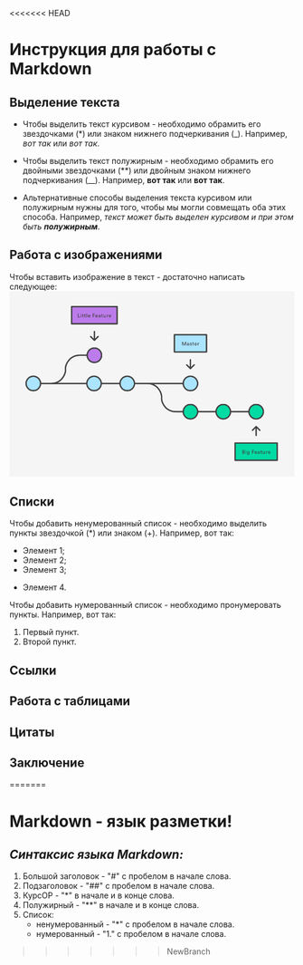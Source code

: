 <<<<<<< HEAD
# Инструкция для работы с Markdown

## Выделение текста

* Чтобы выделить текст курсивом - необходимо обрамить его звездочками (*) или знаком нижнего подчеркивания (_). Например, *вот так* или _вот так_.

* Чтобы выделить текст полужирным - необходимо обрамить его двойными звездочками (**) или двойным знаком нижнего подчеркивания (__). Например, **вот так** или __вот так__.

* Альтернативные способы выделения текста курсивом или полужирным нужны для того, чтобы мы могли совмещать оба этих способа. Например, _текст может быть выделен курсивом и при этом быть **полужирным**_.

## Работа с изображениями

Чтобы вставить изображение в текст - достаточно написать следующее:
![Git Branches](image.png)

## Списки

Чтобы добавить ненумерованный список - необходимо выделить пункты звездочкой (*) или знаком (+). Например, вот так:
* Элемент 1;
* Элемент 2;
* Элемент 3;
+ Элемент 4.

Чтобы добавить нумерованный список - необходимо пронумеровать пункты. Например, вот так:
1. Первый пункт.
2. Второй пункт.
## Ссылки

## Работа с таблицами

## Цитаты

## Заключение
=======
# **Markdown** - язык разметки!
## *Синтаксис языка Markdown:*
1. Большой заголовок - "#" с пробелом в начале слова.
2. Подзаголовок - "##" с пробелом в начале слова.
3. КурсОР - "*" в начале и в конце слова.
4. Полужирный - "**" в начале и в конце слова.
5. Список:
    * ненумерованный - "*" с пробелом в начале слова.
    * нумерованный - "1." с пробелом в начале слова.
    
>>>>>>> NewBranch
